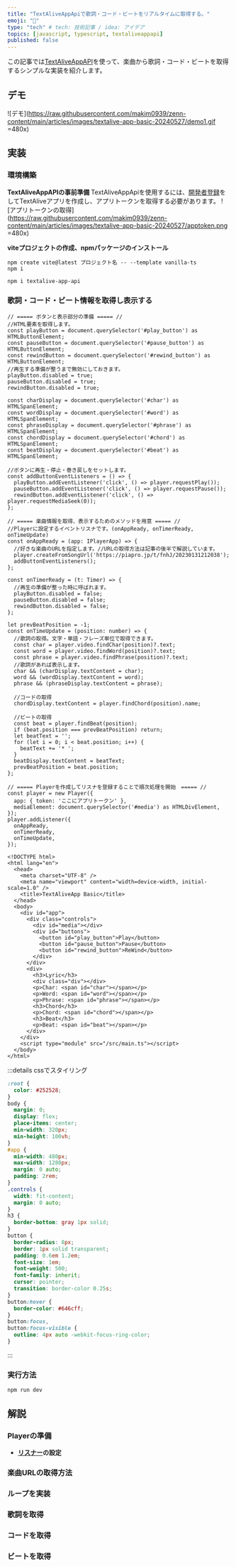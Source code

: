 ```yaml
---
title: "TextAliveAppApiで歌詞・コード・ビートをリアルタイムに取得する。"
emoji: "🎺"
type: "tech" # tech: 技術記事 / idea: アイデア
topics: [javascript, typescript, textaliveappapi]
published: false
---
```

この記事では[TextAliveAppAPI](https://developer.textalive.jp/)を使って、楽曲から歌詞・コード・ビートを取得するシンプルな実装を紹介します。

## デモ
![デモ](https://raw.githubusercontent.com/makim0939/zenn-content/main/articles/images/textalive-app-basic-20240527/demo1.gif =480x)
## 実装
### 環境構築
**TextAliveAppAPIの事前準備**
TextAliveAppApiを使用するには、[開発者登録](https://developer.textalive.jp/profile)をしてTextAliveアプリを作成し、アプリトークンを取得する必要があります。
![アプリトークンの取得](https://raw.githubusercontent.com/makim0939/zenn-content/main/articles/images/textalive-app-basic-20240527/apptoken.png =480x)

**viteプロジェクトの作成、npmパッケージのインストール**
```
npm create vite@latest プロジェクト名 -- --template vanilla-ts
npm i
```
```
npm i textalive-app-api
```
### 歌詞・コード・ビート情報を取得し表示する
```ts: main.ts
// ===== ボタンと表示部分の準備 ===== //
//HTML要素を取得します。
const playButton = document.querySelector('#play_button') as HTMLButtonElement;
const pauseButton = document.querySelector('#pause_button') as HTMLButtonElement;
const rewindButton = document.querySelector('#rewind_button') as HTMLButtonElement;
//再生する準備が整うまで無効にしておきます。
playButton.disabled = true;
pauseButton.disabled = true;
rewindButton.disabled = true;

const charDisplay = document.querySelector('#char') as HTMLSpanElement;
const wordDisplay = document.querySelector('#word') as HTMLSpanElement;
const phraseDisplay = document.querySelector('#phrase') as HTMLSpanElement;
const chordDisplay = document.querySelector('#chord') as HTMLSpanElement;
const beatDisplay = document.querySelector('#beat') as HTMLSpanElement;

//ボタンに再生・停止・巻き戻しをセットします。
const addButtonEventListeners = () => {
  playButton.addEventListener('click', () => player.requestPlay());
  pauseButton.addEventListener('click', () => player.requestPause());
  rewindButton.addEventListener('click', () => player.requestMediaSeek(0));
};

// ===== 楽曲情報を取得、表示するためのメソッドを用意 ===== //
//Playerに設定するイベントリスナです。(onAppReady, onTimerReady, onTimeUpdate)
const onAppReady = (app: IPlayerApp) => {
  //好きな楽曲のURLを指定します。//URLの取得方法は記事の後半で解説しています。
  player.createFromSongUrl('https://piapro.jp/t/fnhJ/20230131212038');
  addButtonEventListeners();
};

const onTimerReady = (t: Timer) => {
  //再生の準備が整った時に呼ばれます。
  playButton.disabled = false;
  pauseButton.disabled = false;
  rewindButton.disabled = false;
};

let prevBeatPosition = -1;
const onTimeUpdate = (position: number) => {
  //歌詞の取得。文字・単語・フレーズ単位で取得できます。
  const char = player.video.findChar(position)?.text;
  const word = player.video.findWord(position)?.text;
  const phrase = player.video.findPhrase(position)?.text;
  //歌詞があれば表示します。
  char && (charDisplay.textContent = char);
  word && (wordDisplay.textContent = word);
  phrase && (phraseDisplay.textContent = phrase);

  //コードの取得
  chordDisplay.textContent = player.findChord(position).name;

  //ビートの取得
  const beat = player.findBeat(position);
  if (beat.position === prevBeatPosition) return;
  let beatText = '';
  for (let i = 0; i < beat.position; i++) {
    beatText += '* ';
  }
  beatDisplay.textContent = beatText;
  prevBeatPosition = beat.position;
};

// ===== Playerを作成してリスナを登録することで順次処理を開始　===== //
const player = new Player({
  app: { token: 'ここにアプリトークン' },
  mediaElement: document.querySelector('#media') as HTMLDivElement,
});
player.addListener({
  onAppReady,
  onTimerReady,
  onTimeUpdate,
});

```
```html: index.html
<!DOCTYPE html>
<html lang="en">
  <head>
    <meta charset="UTF-8" />
    <meta name="viewport" content="width=device-width, initial-scale=1.0" />
    <title>TextAliveApp Basic</title>
  </head>
  <body>
    <div id="app">
      <div class="controls">
        <div id="media"></div>
        <div id="buttons">
          <button id="play_button">Play</button>
          <button id="pause_button">Pause</button>
          <button id="rewind_button">ReWind</button>
        </div>
      </div>
      <div>
        <h3>Lyric</h3>
        <div class="div"></div>
        <p>Char: <span id="char"></span></p>
        <p>Word: <span id="word"></span></p>
        <p>Phrase: <span id="phrase"></span></p>
        <h3>Chord</h3>
        <p>Chord: <span id="chord"></span></p>
        <h3>Beat</h3>
        <p>Beat: <span id="beat"></span></p>
      </div>
    </div>
    <script type="module" src="/src/main.ts"></script>
  </body>
</html>
```
:::details cssでスタイリング
```css style.css
:root {
  color: #252528;
}
body {
  margin: 0;
  display: flex;
  place-items: center;
  min-width: 320px;
  min-height: 100vh;
}
#app {
  min-width: 480px;
  max-width: 1280px;
  margin: 0 auto;
  padding: 2rem;
}
.controls {
  width: fit-content;
  margin: 0 auto;
}
h3 {
  border-bottom: gray 1px solid;
}
button {
  border-radius: 8px;
  border: 1px solid transparent;
  padding: 0.6em 1.2em;
  font-size: 1em;
  font-weight: 500;
  font-family: inherit;
  cursor: pointer;
  transition: border-color 0.25s;
}
button:hover {
  border-color: #646cff;
}
button:focus,
button:focus-visible {
  outline: 4px auto -webkit-focus-ring-color;
}
```
:::
### 実行方法
```
npm run dev
```

## 解説
### Playerの準備
- **[リスナー](https://developer.textalive.jp/app/life-cycle/)の設定**


### 楽曲URLの取得方法
### ループを実装
### 歌詞を取得
### コードを取得
### ビートを取得
